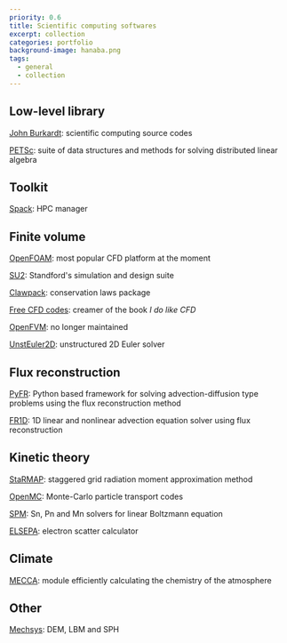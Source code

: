 ```yaml
---
priority: 0.6
title: Scientific computing softwares
excerpt: collection
categories: portfolio
background-image: hanaba.png
tags:
  - general
  - collection
---
```


## Low-level library

[John Burkardt](https://people.sc.fsu.edu/~jburkardt/): scientific computing source codes

[PETSc](https://petsc.org/release/): suite of data structures and methods for solving distributed linear algebra

## Toolkit

[Spack](https://spack.io/): HPC manager

## Finite volume

[OpenFOAM](https://openfoam.org/): most popular CFD platform at the moment

[SU2](https://su2code.github.io/): Standford's simulation and design suite

[Clawpack](https://www.clawpack.org/): conservation laws package

[Free CFD codes](http://ossanworld.com/cfdbooks/cfdcodes.html): creamer of the book _I do like CFD_

[OpenFVM](http://openfvm.sourceforge.net/): no longer maintained

[UnstEuler2D](https://github.com/arirepo/UnstEuler2D): unstructured 2D Euler solver

## Flux reconstruction

[PyFR](http://www.pyfr.org/): Python based framework for solving advection-diffusion type problems using the flux reconstruction method

[FR1D](https://github.com/ronithstanly/1D_Advection-Flux_Reconstruction_Method): 1D linear and nonlinear advection equation solver using flux reconstruction

## Kinetic theory

[StaRMAP](https://www.math.temple.edu/~seibold/research/starmap/): staggered grid radiation moment approximation method

[OpenMC](http://web.mit.edu/smharper/www/): Monte-Carlo particle transport codes

[SPM](https://github.com/vavrines/SPM): Sn, Pn and Mn solvers for linear Boltzmann equation

[ELSEPA](https://github.com/eScatter/elsepa): electron scatter calculator

## Climate

[MECCA](http://www.rolf-sander.net/messy/mecca/): module efficiently calculating the chemistry of the atmosphere

## Other

[Mechsys](http://mechsys.nongnu.org): DEM, LBM and SPH
